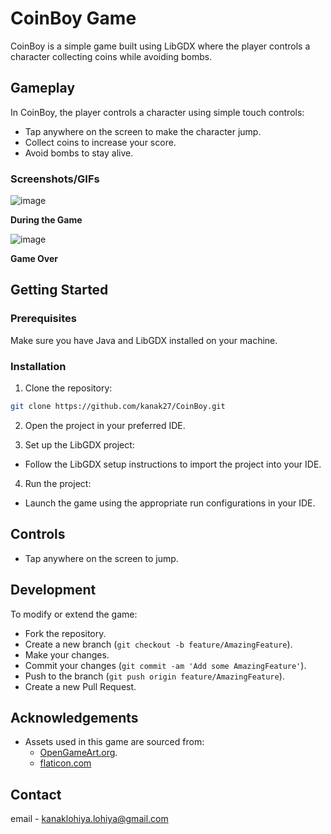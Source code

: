 # CoinBoy Game

CoinBoy is a simple game built using LibGDX where the player controls a character collecting coins while avoiding bombs.

## Gameplay

In CoinBoy, the player controls a character using simple touch controls:
- Tap anywhere on the screen to make the character jump.
- Collect coins to increase your score.
- Avoid bombs to stay alive.

### Screenshots/GIFs

![image](https://github.com/kanak27/CoinBoy/assets/83486327/1ed28ce1-8f2c-4f6c-bcbe-6328db2971c6)

**During the Game**

![image](https://github.com/kanak27/CoinBoy/assets/83486327/9761cb92-3ba5-4dbd-ac9f-62088f212d25)

**Game Over**


## Getting Started

### Prerequisites

Make sure you have Java and LibGDX installed on your machine.

### Installation

1. Clone the repository:
```Bash
git clone https://github.com/kanak27/CoinBoy.git
```


2. Open the project in your preferred IDE.

3. Set up the LibGDX project:
- Follow the LibGDX setup instructions to import the project into your IDE.

4. Run the project:
- Launch the game using the appropriate run configurations in your IDE.

## Controls

- Tap anywhere on the screen to jump.

## Development

To modify or extend the game:
- Fork the repository.
- Create a new branch (`git checkout -b feature/AmazingFeature`).
- Make your changes.
- Commit your changes (`git commit -am 'Add some AmazingFeature'`).
- Push to the branch (`git push origin feature/AmazingFeature`).
- Create a new Pull Request.

## Acknowledgements

- Assets used in this game are sourced from:
    - [OpenGameArt.org](https://opengameart.org/content/bevouliin-free-game-sprites-crocodile-mascot-running-and-jumping-boy-game-character).
    - [flaticon.com](https://www.flaticon.com/)

## Contact

email - kanaklohiya.lohiya@gmail.com
